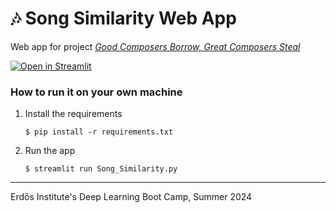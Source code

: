 # 🎶 Song Similarity Web App

Web app for project [*Good Composers Borrow, Great Composers Steal*](https://github.com/reggiebain/song-similarity-erdos/tree/main)


[![Open in Streamlit](https://static.streamlit.io/badges/streamlit_badge_black_white.svg)](https://blank-app-template.streamlit.app/)

### How to run it on your own machine

1. Install the requirements

   ```
   $ pip install -r requirements.txt
   ```

2. Run the app

   ```
   $ streamlit run Song_Similarity.py
   ```
---
Erd&#337;s Institute\'s Deep Learning Boot Camp, Summer 2024